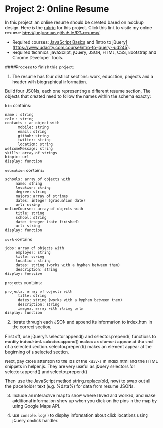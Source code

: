 # Project 2: Online Resume
In this project, an online resume should be created based on mockup design. Here is the
[rubric](https://www.udacity.com/course/viewer#!/c-nd001/l-2962818615/m-2971188543) for this project. 
Click this link to visite my online resume: http://junjunruan.github.io/P2-resume/

- Required courses: [JavaScript Basics](https://www.udacity.com/course/javascript-basics--ud804) and [Intro to jQuery] (https://www.udacity.com/course/intro-to-jquery--ud245).
- Required technics: javaScript, jQuery, JSON, HTML, CSS, Bootstrap and Chrome Developer Tools.

####Process to finish this project:

1. The resume has four distinct sections: work, education, projects and a header with biographical information.

  Build four JSONs, each one representing a different resume section, The objects that created need to follow the names within the schema exactly:

  `bio` contains:
  ```
  name : string
  role : string
  contacts : an object with
        mobile: string
        email: string 
        github: string
        twitter: string 
        location: string
  welcomeMessage: string 
  skills: array of strings
  biopic: url
  display: function
  ```

  `education` contains:
  ```
  schools: array of objects with
       name: string
       location: string
       degree: string
       majors: array of strings
       dates: integer (graduation date)
       url: string
  onlineCourses: array of objects with
       title: string
       school: string
       date: integer (date finished)
       url: string
  display: function
  ```
  
  `work` contains
  ```
  jobs: array of objects with
       employer: string 
       title: string 
       location: string 
       dates: string (works with a hyphen between them)
       description: string 
  display: function
  ```
  
  `projects` contains:
  ```
  projects: array of objects with
        title: string 
        dates: string (works with a hyphen between them)
        description: string
        images: array with string urls
  display: function
  ```

2. Iterate through each JSON and append its information to index.html in the correct section.

  First off, use jQuery’s selector.append() and selector.prepend() functions to modify index.html. selector.append() makes an element appear at the end of a selected section. selector.prepend() makes an element appear at the beginning of a selected section.

  Next, pay close attention to the ids of the `<div>s` in index.html and the HTML snippets in helper.js. They are very useful as jQuery selectors for selector.append() and selector.prepend()

  Then, use the JavaScript method string.replace(old, new) to swap out all the placeholder text (e.g. %data%) for data from resume JSONs.

3. Include an interactive map to show where I lived and worked, and make additional information show up when you click on the pins in the map by using Google Maps API.

4. use `console.log()` to display information about click locations using jQuery onclick handler.

